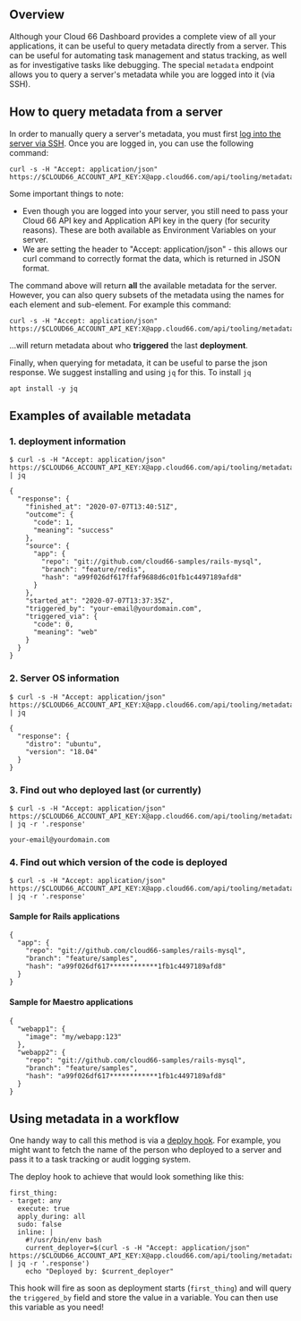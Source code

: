 ## Overview

Although your Cloud 66 Dashboard provides a complete view of all your applications, it can be useful to query metadata directly from a server. This can be useful for automating task management and status tracking, as well as for investigative tasks like debugging. The special `metadata` endpoint allows you to query a server's metadata while you are logged into it (via SSH).

## How to query metadata from a server

In order to manually query a server's metadata, you must first [log into the server via SSH](/{{page.collection}}/how-to-guides/common-tools/ssh-to-server.html). Once you are logged in, you can use the following command:

<pre class="language-bash line-numbers u-whiteSpaceNoWrap"><code>curl -s -H "Accept: application/json" https://$CLOUD66_ACCOUNT_API_KEY:X@app.cloud66.com/api/tooling/metadata/$CLOUD66_APPLICATION_API_KEY</code></pre>

Some important things to note:

- Even though you are logged into your server, you still need to pass your Cloud 66 API key and Application API key in the query (for security reasons). These are both available as Environment Variables on your server.
- We are setting the header to "Accept: application/json" - this allows our curl command to correctly format the data, which is returned in JSON format.

The command above will return **all** the available metadata for the server. However, you can also query subsets of the metadata using the names for each element and sub-element. For example this command:

<pre class="language-bash line-numbers u-whiteSpaceNoWrap"><code>curl -s -H "Accept: application/json" https://$CLOUD66_ACCOUNT_API_KEY:X@app.cloud66.com/api/tooling/metadata/$CLOUD66_APPLICATION_API_KEY/deployment/triggered_by</code></pre>


...will return metadata about who **triggered** the last **deployment**. 

Finally, when querying for metadata, it can be useful to parse the json response. We suggest installing and using `jq` for this. To install `jq`

```shell
apt install -y jq
```

## Examples of available metadata

### 1. deployment information

<pre class="language-bash line-numbers u-whiteSpaceNoWrap"><code>$ curl -s -H "Accept: application/json" https://$CLOUD66_ACCOUNT_API_KEY:X@app.cloud66.com/api/tooling/metadata/$CLOUD66_APPLICATION_API_KEY/deployment | jq</code></pre>

<pre class="language-bash line-numbers u-whiteSpaceNoWrap"><code>{
  "response": {
    "finished_at": "2020-07-07T13:40:51Z",
    "outcome": {
      "code": 1,
      "meaning": "success"
    },
    "source": {
      "app": {
        "repo": "git://github.com/cloud66-samples/rails-mysql",
        "branch": "feature/redis",
        "hash": "a99f026df617ffaf9688d6c01fb1c4497189afd8"
      }
    },
    "started_at": "2020-07-07T13:37:35Z",
    "triggered_by": "your-email@yourdomain.com",
    "triggered_via": {
      "code": 0,
      "meaning": "web"
    }
  }
}
</code></pre>

### 2. Server OS information

<pre class="language-bash line-numbers u-whiteSpaceNoWrap"><code>$ curl -s -H "Accept: application/json" https://$CLOUD66_ACCOUNT_API_KEY:X@app.cloud66.com/api/tooling/metadata/$CLOUD66_APPLICATION_API_KEY/server/os | jq</code></pre>

<pre class="language-bash u-whiteSpaceNoWrap"><code>{
  "response": {
    "distro": "ubuntu",
    "version": "18.04"
  }
}
</code></pre>

### 3. Find out who deployed last (or currently)

<pre class="language-bash line-numbers u-whiteSpaceNoWrap"><code>$ curl -s -H "Accept: application/json" https://$CLOUD66_ACCOUNT_API_KEY:X@app.cloud66.com/api/tooling/metadata/$CLOUD66_APPLICATION_API_KEY/deployment/triggered_by | jq -r '.response'</code></pre>

<pre class="language-bash u-whiteSpaceNoWrap"><code>your-email@yourdomain.com</code></pre>

### 4. Find out which version of the code is deployed

<pre class="language-bash line-numbers u-whiteSpaceNoWrap"><code>$ curl -s -H "Accept: application/json" https://$CLOUD66_ACCOUNT_API_KEY:X@app.cloud66.com/api/tooling/metadata/$CLOUD66_APPLICATION_API_KEY/deployment/source | jq -r '.response'</code></pre>


#### Sample for Rails applications

<pre class="language-bash u-whiteSpaceNoWrap line-numbers"><code>{
  "app": {
    "repo": "git://github.com/cloud66-samples/rails-mysql",
    "branch": "feature/samples",
    "hash": "a99f026df617************1fb1c4497189afd8"
  }
}
</code></pre>

#### Sample for Maestro applications

<pre class="language-bash u-whiteSpaceNoWrap line-numbers"><code>{
  "webapp1": {
    "image": "my/webapp:123"
  },
  "webapp2": {
    "repo": "git://github.com/cloud66-samples/rails-mysql",
    "branch": "feature/samples",
    "hash": "a99f026df617************1fb1c4497189afd8"
  }
}
</code></pre>

## Using metadata in a workflow

One handy way to call this method is via a [deploy hook](/{{page.collection}}/tutorials/deploy-hooks.html). For example, you might want to fetch the name of the person who deployed to a server and pass it to a task tracking or audit logging system.

The deploy hook to achieve that would look something like this:

<pre class="language-yaml line-numbers u-whiteSpaceNoWrap"><code>first_thing:
- target: any
  execute: true
  apply_during: all 
  sudo: false
  inline: |
    #!/usr/bin/env bash
    current_deployer=$(curl -s -H "Accept: application/json" https://$CLOUD66_ACCOUNT_API_KEY:X@app.cloud66.com/api/tooling/metadata/$CLOUD66_APPLICATION_API_KEY/deployment/triggered_by | jq -r '.response')
    echo "Deployed by: $current_deployer"
</code></pre>

This hook will fire as soon as deployment starts (`first_thing`) and will query the `triggered_by` field and store the value in a variable. You can then use this variable as you need!